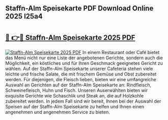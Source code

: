 ## Staffn-Alm Speisekarte PDF Download Online 2025 l25a4

# <h2><a href="http://gcb99r.nevu.top/?p=Staffn-Alm+Speisekarte">🔗 👉🔴 Staffn-Alm Speisekarte 2025 PDF</a></h2>

[![Staffn-Alm Speisekarte 2025 PDF](https://i.imgur.com/dBaPXMq.png)](http://gcb99r.nevu.top/?p=Staffn-Alm+Speisekarte)
In einem Restaurant oder Café bietet das Menü nicht nur eine Liste der angebotenen Gerichte, sondern auch die Möglichkeit, ein köstliches und für Ihren Geschmack geeignetes Gericht zu wählen. Auf der Staffn-Alm Speisekarte unserer Cafeteria stehen viele leichte und frische Salate, die mit frischem Gemüse und Obst zubereitet werden. Für diejenigen, die Fleisch lieben, bieten wir eine umfangreiche Auswahl an Gerichten auf der Staffn-Alm Speisekarte an: Rindfleisch, Schweinefleisch, Huhn und Fisch. Unseren Auserwählten bieten wir exquisite Gerichte wie Schaschlik und Steak an, die auf Holzkohle zubereitet werden. In jedem Fall sind wir bereit, Ihnen bei der Auswahl der Speisen auf der Staffn-Alm Speisekarte zu helfen und Ihnen einen angenehmen und angenehmen Service zu bieten.
